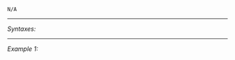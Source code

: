 `N/A`


---
*Syntaxes:*

<!-- [] call `BIS_fnc_moduleCuratorSetCostsSide` -->

---
*Example 1:*

<!-- 
```sqf
[] call BIS_fnc_moduleCuratorSetCostsSide;
``` -->